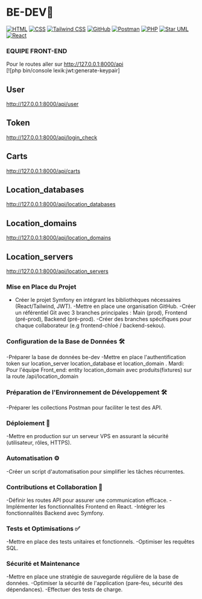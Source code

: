 # BE-DEV🚀

[![HTML](https://img.shields.io/badge/HTML-5-orange)](https://developer.mozilla.org/en-US/docs/Web/HTML)
[![CSS](https://img.shields.io/badge/CSS-3-blue)](https://developer.mozilla.org/en-US/docs/Web/CSS)
[![Tailwind CSS](https://img.shields.io/badge/Tailwind%20CSS-2.0-blueviolet)](https://tailwindcss.com/)
[![GitHub](https://img.shields.io/badge/GitHub-Profile-lightgrey)](https://github.com/your-username)
[![Postman](https://img.shields.io/badge/Postman-Collection-orange)](https://www.postman.com/)
[![PHP](https://img.shields.io/badge/PHP-7.4-blue)](https://www.php.net/)
[![Star UML](https://img.shields.io/badge/Star%20UML-Modeling-lightblue)](https://staruml.io/)
[![React](https://img.shields.io/badge/React-17.0-blue)](https://reactjs.org/)

### EQUIPE FRONT-END

Pour le routes aller sur http://127.0.0.1:8000/api<br>
[![php bin/console lexik:jwt:generate-keypair]

## User<br>
 http://127.0.0.1:8000/api/user<br>
## Token<br>
 http://127.0.0.1:8000/api/login_check<br>
## Carts<br>
 http://127.0.0.1:8000/api/carts<br>
## Location_databases<br>
 http://127.0.0.1:8000/api/location_databases<br>
## Location_domains<br>
 http://127.0.0.1:8000/api/location_domains<br>
## Location_servers <br>
http://127.0.0.1:8000/api/location_servers<br>

### Mise en Place du Projet

- Créer le projet Symfony en intégrant les bibliothèques nécessaires (React/Tailwind, JWT).
  -Mettre en place une organisation GitHub.
  -Créer un référentiel Git avec 3 branches principales : Main (prod), Frontend (pré-prod), Backend (pré-prod).
  -Créer des branches spécifiques pour chaque collaborateur (e.g frontend-chloé / backend-sekou).

### Configuration de la Base de Données 🛠️

-Préparer la base de données be-dev
-Mettre en place l'authentification token sur location_server location_database et location_domain .
Mardi: Pour l'équipe Front_end: entity location_domain avec produits(fixtures) sur la route /api/location_domain

### Préparation de l'Environnement de Développement 🛠️

-Préparer les collections Postman pour faciliter le test des API.

### Déploiement 🚀

-Mettre en production sur un serveur VPS en assurant la sécurité (utilisateur, rôles, HTTPS).

### Automatisation ⚙️

-Créer un script d'automatisation pour simplifier les tâches récurrentes.

### Contributions et Collaboration 👥

-Définir les routes API pour assurer une communication efficace.
-Implémenter les fonctionnalités Frontend en React.
-Intégrer les fonctionnalités Backend avec Symfony.

### Tests et Optimisations ✅

-Mettre en place des tests unitaires et fonctionnels.
-Optimiser les requêtes SQL.

### Sécurité et Maintenance

-Mettre en place une stratégie de sauvegarde régulière de la base de données.
-Optimiser la sécurité de l'application (pare-feu, sécurité des dépendances).
-Effectuer des tests de charge.

